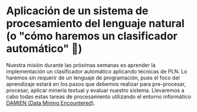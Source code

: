 # Aplicación de un sistema de procesamiento del lenguaje natural (o "cómo haremos un clasificador automático" 💪)

Nuestra misión durante las próximas semanas es aprender la implementación un clasificador automático aplicando técnicas de PLN. Lo haremos sin requerir de un lenguaje de programación, pues el foco del aprendizaje estará en los pasos que debemos realizar para pre-procesar, procesar, aplicar minería textual y evaluar nuestro sistema. Llevaremos a cabo todas estas tareas de procesamiento utilizando el entorno informático [DAMIEN (Data Mining Encountered)](http://www.fungramkb.com/nlp.aspx). 



















